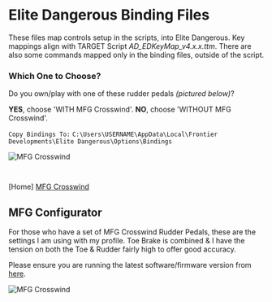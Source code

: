 # Elite Dangerous Binding Files #

These files map controls setup in the scripts, into Elite Dangerous. Key mappings align with TARGET Script _AD_EDKeyMap_v4.x.x.ttm_. There are also some commands mapped only in the binding files, outside of the script.

### Which One to Choose? ###

Do you own/play with one of these rudder pedals _(pictured below)_?

 __YES__, choose 'WITH MFG Crosswind'. __NO__, choose 'WITHOUT MFG Crosswind'.

`Copy Bindings To:`
`C:\Users\USERNAME\AppData\Local\Frontier Developments\Elite Dangerous\Options\Bindings`

![MFG Crosswind](https://github.com/Aussiedroid/AD-ED-EnhancedWarthogScript/blob/master/ED%20Bindings/WITH%20MFG%20Crosswind/folder.jpg "MFG Crosswind Rudder Pedals") 



` `

[Home] [MFG Crosswind](https://mfg.simundza.com/products "MFG Crosswind")

## MFG Configurator ##

For those who have a set of MFG Crosswind Rudder Pedals, these are the settings I am using with my profile. Toe Brake is combined & I have the tension on both the Toe & Rudder fairly high to offer good accuracy.

Please ensure you are running the latest software/firmware version from [here](https://mfg.simundza.com/downloads "MFG Downloads").

![MFG Crosswind](https://github.com/Aussiedroid/AD-EDWarthogEnhancedScript/blob/master/Maps/MFG.png "MFG Configurator")
